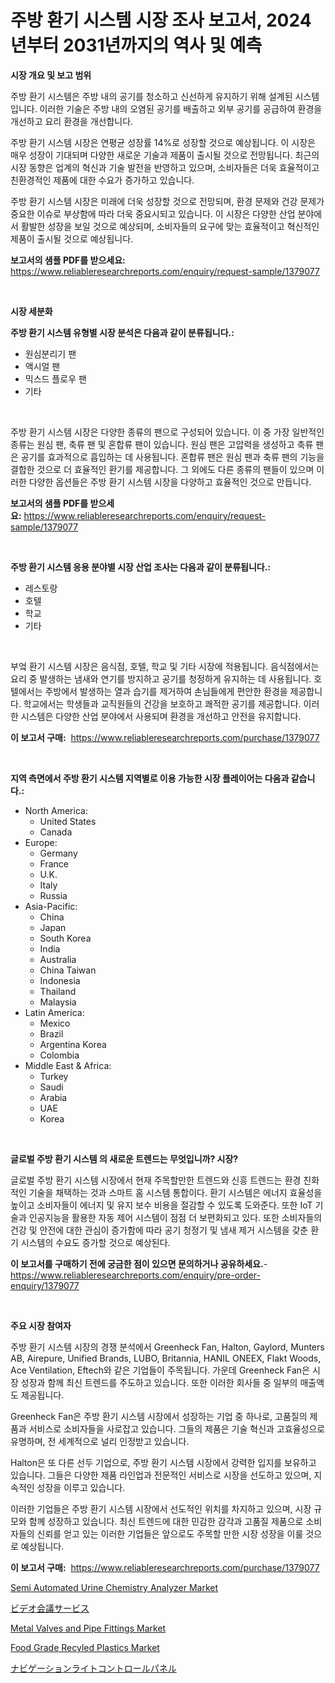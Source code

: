 <p><h1>주방 환기 시스템 시장 조사 보고서, 2024년부터 2031년까지의 역사 및 예측</h1></p><p><strong>시장 개요 및 보고 범위</strong></p>
<p><p>주방 환기 시스템은 주방 내의 공기를 청소하고 신선하게 유지하기 위해 설계된 시스템입니다. 이러한 기술은 주방 내의 오염된 공기를 배출하고 외부 공기를 공급하여 환경을 개선하고 요리 환경을 개선합니다.</p><p>주방 환기 시스템 시장은 연평균 성장률 14%로 성장할 것으로 예상됩니다. 이 시장은 매우 성장이 기대되며 다양한 새로운 기술과 제품이 출시될 것으로 전망됩니다. 최근의 시장 동향은 업계의 혁신과 기술 발전을 반영하고 있으며, 소비자들은 더욱 효율적이고 친환경적인 제품에 대한 수요가 증가하고 있습니다.</p><p>주방 환기 시스템 시장은 미래에 더욱 성장할 것으로 전망되며, 환경 문제와 건강 문제가 중요한 이슈로 부상함에 따라 더욱 중요시되고 있습니다. 이 시장은 다양한 산업 분야에서 활발한 성장을 보일 것으로 예상되며, 소비자들의 요구에 맞는 효율적이고 혁신적인 제품이 출시될 것으로 예상됩니다.</p></p>
<p><strong>보고서의 샘플 PDF를 받으세요:</strong> <a href="https://www.reliableresearchreports.com/enquiry/request-sample/1379077">https://www.reliableresearchreports.com/enquiry/request-sample/1379077</a></p>
<p>&nbsp;</p>
<p><strong>시장 세분화</strong></p>
<p><strong>주방 환기 시스템 유형별 시장 분석은 다음과 같이 분류됩니다.:</strong></p>
<p><ul><li>원심분리기 팬</li><li>액시얼 팬</li><li>믹스드 플로우 팬</li><li>기타</li></ul></p>
<p>&nbsp;</p>
<p><p>주방 환기 시스템 시장은 다양한 종류의 팬으로 구성되어 있습니다. 이 중 가장 일반적인 종류는 원심 팬, 축류 팬 및 혼합류 팬이 있습니다. 원심 팬은 고압력을 생성하고 축류 팬은 공기를 효과적으로 흡입하는 데 사용됩니다. 혼합류 팬은 원심 팬과 축류 팬의 기능을 결합한 것으로 더 효율적인 환기를 제공합니다. 그 외에도 다른 종류의 팬들이 있으며 이러한 다양한 옵션들은 주방 환기 시스템 시장을 다양하고 효율적인 것으로 만듭니다.</p></p>
<p><strong>보고서의 샘플 PDF를 받으세요:</strong>&nbsp;<a href="https://www.reliableresearchreports.com/enquiry/request-sample/1379077">https://www.reliableresearchreports.com/enquiry/request-sample/1379077</a></p>
<p>&nbsp;</p>
<p><strong> 주방 환기 시스템 응용 분야별 시장 산업 조사는 다음과 같이 분류됩니다.:</strong></p>
<p><ul><li>레스토랑</li><li>호텔</li><li>학교</li><li>기타</li></ul></p>
<p>&nbsp;</p>
<p><p>부엌 환기 시스템 시장은 음식점, 호텔, 학교 및 기타 시장에 적용됩니다. 음식점에서는 요리 중 발생하는 냄새와 연기를 방지하고 공기를 청정하게 유지하는 데 사용됩니다. 호텔에서는 주방에서 발생하는 열과 습기를 제거하여 손님들에게 편안한 환경을 제공합니다. 학교에서는 학생들과 교직원들의 건강을 보호하고 쾌적한 공기를 제공합니다. 이러한 시스템은 다양한 산업 분야에서 사용되며 환경을 개선하고 안전을 유지합니다.</p></p>
<p><strong>이 보고서 구매:</strong>&nbsp; <a href="https://www.reliableresearchreports.com/purchase/1379077">https://www.reliableresearchreports.com/purchase/1379077</a></p>
<p>&nbsp;</p>
<p><strong>지역 측면에서 주방 환기 시스템 지역별로 이용 가능한 시장 플레이어는 다음과 같습니다.:</strong></p>
<p><ul>
    <li>
        North America:
        <ul>
            <li>United States</li>
            <li>Canada</li>
        </ul>
    </li>
    <li>
        Europe:
        <ul>
            <li>Germany</li>
            <li>France</li>
            <li>U.K.</li>
            <li>Italy</li>
            <li>Russia</li>
        </ul>
    </li>
    <li>
        Asia-Pacific:
        <ul>
            <li>China</li>
            <li>Japan</li>
            <li>South Korea</li>
            <li>India</li>
            <li>Australia</li>
            <li>China Taiwan</li>
            <li>Indonesia</li>
            <li>Thailand</li>
            <li>Malaysia</li>
        </ul>
    </li>
    <li>
        Latin America:
        <ul>
            <li>Mexico</li>
            <li>Brazil</li>
            <li>Argentina Korea</li>
            <li>Colombia</li>
        </ul>
    </li>
    <li>
        Middle East & Africa:
        <ul>
            <li>Turkey</li>
            <li>Saudi</li>
            <li>Arabia</li>
            <li>UAE</li>
            <li>Korea</li>
        </ul>
    </li>
    </ul></p>
<p>&nbsp;</p>
<p><strong>글로벌 주방 환기 시스템 의 새로운 트렌드는 무엇입니까? 시장?</strong></p>
<p><p>글로벌 주방 환기 시스템 시장에서 현재 주목할만한 트렌드와 신흥 트렌드는 환경 친화적인 기술을 채택하는 것과 스마트 홈 시스템 통합이다. 환기 시스템은 에너지 효율성을 높이고 소비자들이 에너지 및 유지 보수 비용을 절감할 수 있도록 도와준다. 또한 IoT 기술과 인공지능을 활용한 자동 제어 시스템이 점점 더 보편화되고 있다. 또한 소비자들의 건강 및 안전에 대한 관심이 증가함에 따라 공기 청정기 및 냄새 제거 시스템을 갖춘 환기 시스템의 수요도 증가할 것으로 예상된다.</p></p>
<p><strong>이 보고서를 구매하기 전에 궁금한 점이 있으면 문의하거나 공유하세요.</strong>- <a href="https://www.reliableresearchreports.com/enquiry/pre-order-enquiry/1379077">https://www.reliableresearchreports.com/enquiry/pre-order-enquiry/1379077</a></p>
<p>&nbsp;</p>
<p><strong>주요 시장 참여자</strong></p>
<p><p>주방 환기 시스템 시장의 경쟁 분석에서 Greenheck Fan, Halton, Gaylord, Munters AB, Airepure, Unified Brands, LUBO, Britannia, HANIL ONEEX, Flakt Woods, Ace Ventilation, Eftech와 같은 기업들이 주목됩니다. 가운데 Greenheck Fan은 시장 성장과 함께 최신 트렌드를 주도하고 있습니다. 또한 이러한 회사들 중 일부의 매출액도 제공됩니다.</p><p>Greenheck Fan은 주방 환기 시스템 시장에서 성장하는 기업 중 하나로, 고품질의 제품과 서비스로 소비자들을 사로잡고 있습니다. 그들의 제품은 기술 혁신과 고효율성으로 유명하며, 전 세계적으로 널리 인정받고 있습니다.</p><p>Halton은 또 다른 선두 기업으로, 주방 환기 시스템 시장에서 강력한 입지를 보유하고 있습니다. 그들은 다양한 제품 라인업과 전문적인 서비스로 시장을 선도하고 있으며, 지속적인 성장을 이루고 있습니다.</p><p>이러한 기업들은 주방 환기 시스템 시장에서 선도적인 위치를 차지하고 있으며, 시장 규모와 함께 성장하고 있습니다. 최신 트렌드에 대한 민감한 감각과 고품질 제품으로 소비자들의 신뢰를 얻고 있는 이러한 기업들은 앞으로도 주목할 만한 시장 성장을 이룰 것으로 예상됩니다.</p></p>
<p><strong>이 보고서 구매:</strong>&nbsp;&nbsp;<a href="https://www.reliableresearchreports.com/purchase/1379077">https://www.reliableresearchreports.com/purchase/1379077</a></p>
<p><p><a href="https://woozy-pyroraptor-a1f.notion.site/Semi-Automated-Urine-Chemistry-Analyzer-Market-Research-Report-Provides-thorough-Industry-Overview--209b43a704834d3f9f4edb6455bf4f63">Semi Automated Urine Chemistry Analyzer Market</a></p><p><a href="https://medium.com/@kamdeall7845/%E3%83%93%E3%83%87%E3%82%AA%E4%BC%9A%E8%AD%B0%E3%82%B5%E3%83%BC%E3%83%93%E3%82%B9%E5%B8%82%E5%A0%B4%E8%A6%8F%E6%A8%A1%E3%81%A8%E5%B8%82%E5%A0%B4%E5%8B%95%E5%90%91-%E5%AE%8C%E5%85%A8%E3%81%AA%E6%A5%AD%E7%95%8C%E6%A6%82%E8%A6%81-2024%E5%B9%B4%E3%81%8B%E3%82%892031%E5%B9%B4-14156dffce77">ビデオ会議サービス</a></p><p><a href="https://issuu.com/reportprime-2/docs/metal-valves-and-pipe-fittings-market-size-2030.pp">Metal Valves and Pipe Fittings Market</a></p><p><a href="https://github.com/mabutironaldo/Market-Research-Report-List-3/blob/main/food-grade-recyled-plastics-market.md">Food Grade Recyled Plastics Market</a></p><p><a href="https://github.com/ihabdkwlxs948/Market-Research-Report-List-1/blob/main/25365421380.md">ナビゲーションライトコントロールパネル</a></p></p>
